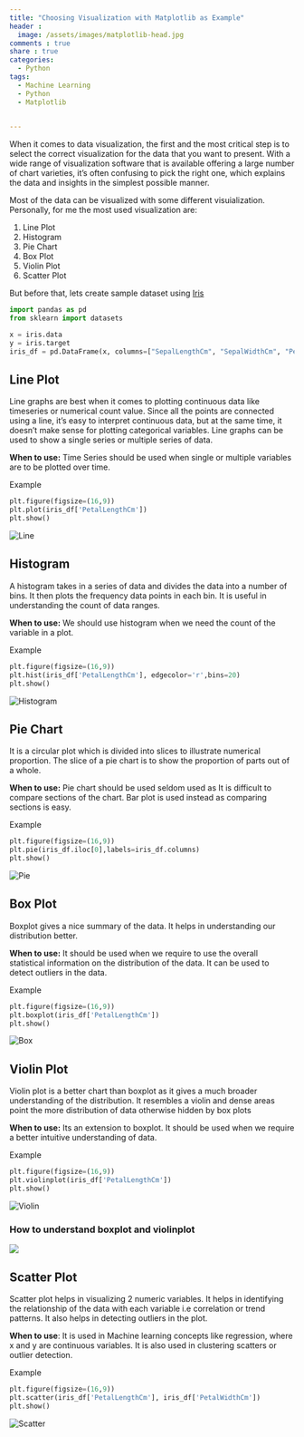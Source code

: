 ```yaml
---
title: "Choosing Visualization with Matplotlib as Example"
header :
  image: /assets/images/matplotlib-head.jpg
comments : true
share : true
categories:
  - Python
tags:
  - Machine Learning
  - Python
  - Matplotlib
 

---
```


When it comes to data visualization, the first and the most critical step is to select the correct visualization for the data that you want to present. With a wide range of visualization software that is available offering a large number of chart varieties, it’s often confusing to pick the right one, which explains the data and insights in the simplest possible manner. 

Most of the data can be visualized with some different visuialization. Personally, for me the most used visualization are:

1. Line Plot
2. Histogram
3. Pie Chart
4. Box Plot
5. Violin Plot
6. Scatter Plot

But before that, lets create sample dataset using [Iris](https://en.wikipedia.org/wiki/Iris_flower_data_set)

```python
import pandas as pd
from sklearn import datasets

x = iris.data
y = iris.target
iris_df = pd.DataFrame(x, columns=["SepalLengthCm", "SepalWidthCm", "PetalLengthCm", "PetalWidthCm"])
```



## Line Plot

Line graphs are best when it comes to plotting continuous data like timeseries or numerical count value. Since all the points are connected using a line, it’s easy to interpret continuous data, but at the same time, it doesn’t make sense for plotting categorical variables. Line graphs can be used to show a single series or multiple series of data.

**When to use:** Time Series should be used when single or multiple variables are to be plotted over time.

Example

```python
plt.figure(figsize=(16,9))
plt.plot(iris_df['PetalLengthCm'])
plt.show()
```

![Line](https://i.ibb.co/JKBxptB/line.png)

## Histogram

A histogram takes in a series of data and divides the data into a number of bins. It then plots the frequency data points in each bin. It is useful in understanding the count of data ranges.

**When to use:** We should use histogram when we need the count of the variable in a plot.

Example

```python
plt.figure(figsize=(16,9))
plt.hist(iris_df['PetalLengthCm'], edgecolor='r',bins=20)
plt.show()
```

![Histogram](https://i.ibb.co/P4zYPHz/hist.png)

## Pie Chart

It is a circular plot which is divided into slices to illustrate numerical proportion. The slice of a pie chart is to show the proportion of parts out of a whole.

**When to use:** Pie chart should be used seldom used as It is difficult to compare sections of the chart. Bar plot is used instead as comparing sections is easy.

Example

```python
plt.figure(figsize=(16,9))
plt.pie(iris_df.iloc[0],labels=iris_df.columns)
plt.show()
```

![Pie](https://i.ibb.co/h1qqzXB/pie.png)

## Box Plot

Boxplot gives a nice summary of the data. It helps in understanding our distribution better.

**When to use:** It should be used when we require to use the overall statistical information on the distribution of the data. It can be used to detect outliers in the data.

Example

```python
plt.figure(figsize=(16,9))
plt.boxplot(iris_df['PetalLengthCm'])
plt.show()
```

![Box](https://i.ibb.co/3TXGTBP/box.png)

## Violin Plot

Violin plot is a better chart than boxplot as it gives a much broader understanding of the distribution. It resembles a violin and dense areas point the more distribution of data otherwise hidden by box plots

**When to use:** Its an extension to boxplot. It should be used when we require a better intuitive understanding of data.

Example

```python
plt.figure(figsize=(16,9))
plt.violinplot(iris_df['PetalLengthCm'])
plt.show()
```

![Violin](https://i.ibb.co/WgMP8SX/violin.png)

### How to understand boxplot and violinplot

![](https://miro.medium.com/max/482/1*fCE_5juz235c6cmaOP_PDQ.png)

## Scatter Plot

Scatter plot helps in visualizing 2 numeric variables. It helps in identifying the relationship of the data with each variable i.e correlation or trend patterns. It also helps in detecting outliers in the plot.

**When to use**: It is used in Machine learning concepts like regression, where x and y are continuous variables. It is also used in clustering scatters or outlier detection.

Example

```python
plt.figure(figsize=(16,9))
plt.scatter(iris_df['PetalLengthCm'], iris_df['PetalWidthCm'])
plt.show()
```

![Scatter](https://i.ibb.co/nLxmQHz/scatter.png)